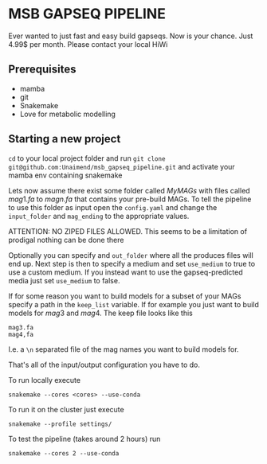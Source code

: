 # MSB GAPSEQ PIPELINE
Ever wanted to just fast and easy build gapseqs. Now is your chance. Just 4.99$ per month. Please contact your local HiWi



## Prerequisites 
* mamba
* git
* Snakemake
* Love for metabolic modelling 

## Starting a new project

`cd` to your local project folder and run `git clone git@github.com:Unaimend/msb_gapseq_pipeline.git` and activate your mamba env containing snakemake

Lets now assume there exist some folder called $MyMAGs$ with files called $mag1.fa$ to $magn.fa$ that contains your pre-build MAGs.
To tell the pipeline to use this folder as input open the `config.yaml` and change the `input_folder` and `mag_ending` to the appropriate values. 

ATTENTION: NO ZIPED FILES ALLOWED. This seems to be a limitation of prodigal nothing can be done there

Optionally you can specify and `out_folder` where all the produces files will end up.
Next step is then to specify a medium and set `use_medium` to true to use a custom medium.
If you instead want to use the gapseq-predicted media just set `use_medium` to false.

If for some reason you want to build models for a subset of your MAGs specify a path in the `keep_list` variable. If for example you just want to build models for $mag3$ and $mag4$. The keep file looks like this
```
mag3.fa
mag4,fa
``` 
I.e. a `\n` separated file of the mag names you want to build models for.

That's all of the input/output configuration you have to do.

To run locally execute
```
snakemake --cores <cores> --use-conda
```

To run it on the cluster just execute
```
snakemake --profile settings/
```

To test the pipeline (takes around 2 hours) run
```
snakemake --cores 2 --use-conda
```

